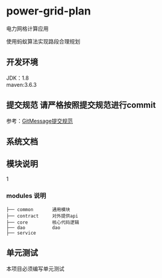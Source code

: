 # power-grid-plan

电力网格计算应用

使用蚂蚁算法实现路段合理规划
## 开发环境
JDK：1.8  
maven:3.6.3  

## 提交规范 请严格按照提交规范进行commit

参考：[GitMessage提交规范](GitMessage提交规范.md)

## 系统文档


## 模块说明
1
### modules 说明

~~~
├── common       通用模块
├── contract     对外提供api
├── core         核心代码逻辑
├── dao          dao
├── service      
~~~

## 单元测试

本项目必须编写单元测试





